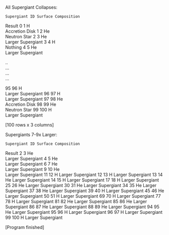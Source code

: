 All Supergiant Collapses:
   
    Supergiant ID Surface Composition          
    
Result
0               1                   H    
Accretion Disk
1               2                  He       
Neutron Star
2               3                  He  
Larger Supergiant
3               4                   H            
Nothing
4               5                  He  
Larger Supergiant


..            
...                
...                
...

95             96                   H  
Larger Supergiant
96             97                   H  
Larger Supergiant
97             98                  He     
Accretion Disk
98             99                  He       
Neutron Star
99            100                   H  
Larger Supergiant



[100 rows x 3 columns]


Supergiants 7-9x Larger:
    
    
    Supergiant ID Surface Composition             
Result
2               3                  He  
Larger Supergiant
4               5                  He  
Larger Supergiant
6               7                  He  
Larger Supergiant
9              10                  He  
Larger Supergiant
11             12                   H  Larger Supergiant
12             13                   H  Larger Supergiant
13             14                  He  Larger Supergiant
14             15                   H  Larger Supergiant
17             18                   H  Larger Supergiant
25             26                  He  Larger Supergiant
30             31                  He  Larger Supergiant
34             35                  He  Larger Supergiant
37             38                  He  Larger Supergiant
39             40                   H  Larger Supergiant
45             46                  He  Larger Supergiant
50             51                   H  Larger Supergiant
69             70                   H  Larger Supergiant
77             78                   H  Larger Supergiant
81             82                  He  Larger Supergiant
85             86                  He  Larger Supergiant
86             87                  He  Larger Supergiant
88             89                  He  Larger Supergiant
94             95                  He  Larger Supergiant
95             96                   H  Larger Supergiant
96             97                   H  Larger Supergiant
99            100                   H  Larger Supergiant

[Program finished]
